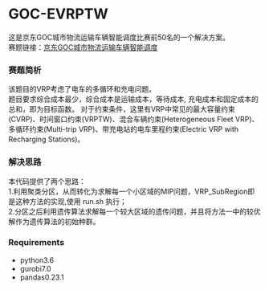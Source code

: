 # GOC-EVRPTW
这是京东GOC城市物流运输车辆智能调度比赛前50名的一个解决方案。  
赛题链接：[京东GOC城市物流运输车辆智能调度](https://jdata.jd.com/html/detail.html?id=5)

### 赛题简析  
该题目的VRP考虑了电车的多循环和充电问题。  
题目要求综合成本最少，综合成本是运输成本，等待成本, 充电成本和固定成本的总和，即为目标函数。 
对于约束条件，这里有VRP中常见的最大容量约束(CVRP)、时间窗口约束(VRPTW)、混合车辆约束(Heterogeneous Fleet VRP)、多循环约束(Multi-trip VRP)、带充电站的电车里程约束(Electric VRP with Recharging Stations)。

### 解决思路  
本代码提供了两个思路：  
1.利用聚类分区，从而转化为求解每一个小区域的MIP问题，VRP_SubRegion即是这种方法的实现,使用 run.sh 执行；  
2.分区之后利用遗传算法求解每一个较大区域的遗传问题，并且将方法一中的较优解作为遗传算法的初始种群。

### Requirements  
* python3.6  
* gurobi7.0
* pandas0.23.1  
